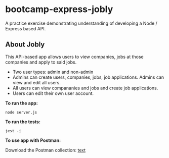 # bootcamp-express-jobly

A practice exercise demonstrating understanding of developing a Node / Express based API.

## About Jobly

This API-based app allows users to view companies, jobs at those companies and apply to said jobs.

-   Two user types: admin and non-admin
-   Admins can create users, companies, jobs, job applications. Admins can view and edit all users.
-   All users can view compananies and jobs and create job applications.
-   Users can edit their own user account.

**To run the app:**

    node server.js

**To run the tests:**

    jest -i

**To use app with Postman:**

Download the Postman collection: [text](Jobly.postman_collection.json)
